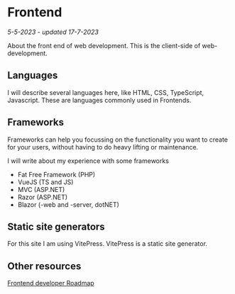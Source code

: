 # Frontend

*5-5-2023 - updated 17-7-2023*

About the front end of web development. This is the client-side of web-development.

## Languages

I will describe several languages here, like HTML, CSS, TypeScript, Javascript. These are languages commonly used in
Frontends.

## Frameworks

Frameworks can help you focussing on the functionality you want to create for your users, without having to do heavy
lifting or maintenance.

I will write about my experience with some frameworks

- Fat Free Framework (PHP)
- VueJS (TS and JS)
- MVC (ASP.NET)
- Razor (ASP.NET)
- Blazor (-web and -server, dotNET)

## Static site generators

For this site I am using VitePress. VitePress is a static site generator.

## Other resources

[Frontend developer Roadmap](https://roadmap.sh/frontend)